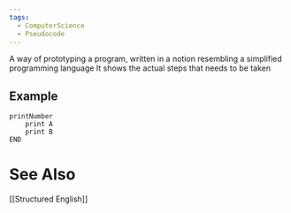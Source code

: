 ```yaml
---
tags:
  - ComputerScience
  - Pseudocode
---
```

A way of prototyping a program, written in a notion resembling a simplified programming language
It shows the actual steps that needs to be taken

## Example
```
printNumber
	print A
	print B
END
```

# See Also
[[Structured English]]